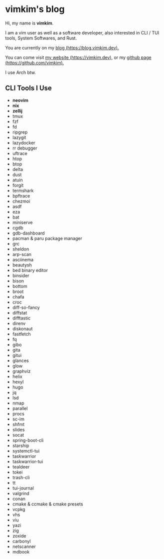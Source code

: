 # vimkim's blog

Hi, my name is **vimkim**.

I am a vim user as well as a software developer, also interested in CLI / TUI tools, System Softwares, and Rust.

You are currently on my [blog (https://blog.vimkim.dev).](https://blog.vimkim.dev)

You can come visit
[my website (https://vimkim.dev)](https://vimkim.dev),
or my
[github page (https://github.com/vimkim).](https://github.com/vimkim)

I use Arch btw.

## CLI Tools I Use

- **neovim**
- **nix**
- **zellij**
- tmux
- fzf
- fd
- ripgrep
- lazygit
- lazydocker
- rr debugger
- uftrace
- htop
- btop
- delta
- dust
- atuin
- forgit
- termshark
- bpftrace
- chezmoi
- asdf
- eza
- bat
- miniserve
- cgdb
- gdb-dashboard
- pacman & paru package manager
- grc
- sheldon
- arp-scan
- asciinema
- beautysh
- bed binary editor
- binsider
- bison
- bottom
- broot
- chafa
- croc
- diff-so-fancy
- diffstat
- difftastic
- direnv
- diskonaut
- fastfetch
- fq
- gibo
- gita
- gitui
- glances
- glow
- graphviz
- helix
- hexyl
- hugo
- jq
- lsd
- nmap
- parallel
- procs
- sc-im
- shfmt
- slides
- socat
- spring-boot-cli
- starship
- systemctl-tui
- taskwarrior
- taskwarrior-tui
- tealdeer
- tokei
- trash-cli
- tt
- tui-journal
- valgrind
- conan
- cmake & ccmake & cmake presets
- vcpkg
- vhs
- viu
- yazi
- zig
- zoxide
- carbonyl
- netscanner
- mdbook
